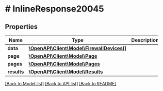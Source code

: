 # # InlineResponse20045

## Properties

Name | Type | Description | Notes
------------ | ------------- | ------------- | -------------
**data** | [**\OpenAPI\Client\Model\FirewallDevices[]**](FirewallDevices.md) |  | [optional]
**page** | [**\OpenAPI\Client\Model\Page**](Page.md) |  | [optional]
**pages** | [**\OpenAPI\Client\Model\Pages**](Pages.md) |  | [optional]
**results** | [**\OpenAPI\Client\Model\Results**](Results.md) |  | [optional]

[[Back to Model list]](../../README.md#models) [[Back to API list]](../../README.md#endpoints) [[Back to README]](../../README.md)
